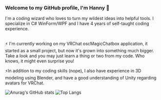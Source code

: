 ### Welcome to my GitHub profile, I'm Hanny 👋
I'm a coding wizard who loves to turn my wildest ideas into helpful tools. I specialize in C# WinForm/WPF and I have 4 years of self-taught coding experience.
<br><br>

⚡ I'm currently working on my VRChat oscMagicChatbox application, it started as a small project, but now it's grown into something much bigger.
<br> Take a look and you may just learn a thing or two from my code. Who knows, it might even surprise you!<br>

⚡In addition to my coding skills (nope), I also have experience in 3D modeling using Blender, and have a good understanding of Unity regarding avatars for VRChat.

![Anurag's GitHub stats](https://github-readme-stats.vercel.app/api?username=BoiHanny)   ![Top Langs](https://github-readme-stats.vercel.app/api/top-langs/?username=BoiHanny)

